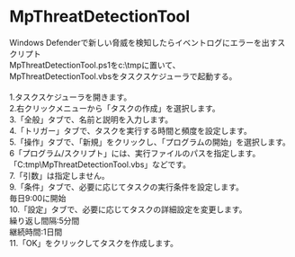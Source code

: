 # MpThreatDetectionTool
Windows Defenderで新しい脅威を検知したらイベントログにエラーを出すスクリプト
<BR>
MpThreatDetectionTool.ps1をc:\tmpに置いて、<BR>
MpThreatDetectionTool.vbsをタスクスケジューラで起動する。<BR>
<BR>
1.タスクスケジューラを開きます。<BR>
2.右クリックメニューから「タスクの作成」を選択します。<BR>
3.「全般」タブで、名前と説明を入力します。<BR>
4.「トリガー」タブで、タスクを実行する時間と頻度を設定します。<BR>
5.「操作」タブで、「新規」をクリックし、「プログラムの開始」を選択します。<BR>
6「プログラム/スクリプト」には、実行ファイルのパスを指定します。<BR>
 「C:tmp\MpThreatDetectionTool.vbs」などです。<BR>
7.「引数」は指定しません。<BR>
9.「条件」タブで、必要に応じてタスクの実行条件を設定します。<BR>
 毎日9:00に開始<BR>
10.「設定」タブで、必要に応じてタスクの詳細設定を変更します。<BR>
 繰り返し間隔:5分間<BR>
 継続時間:1日間<BR>
11.「OK」をクリックしてタスクを作成します。<BR>
